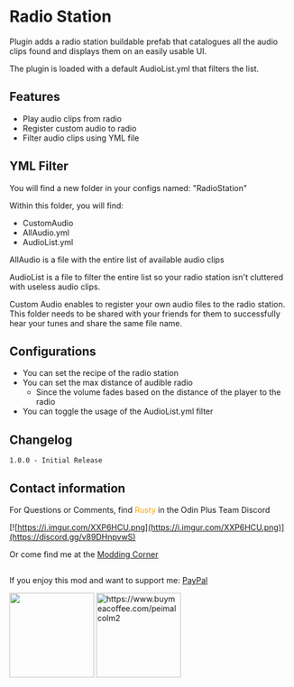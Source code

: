 ﻿# Radio Station

Plugin adds a radio station buildable prefab that catalogues all the audio clips found and displays them on an easily usable UI.

The plugin is loaded with a default AudioList.yml that filters the list.

## Features

- Play audio clips from radio
- Register custom audio to radio
- Filter audio clips using YML file

## YML Filter

You will find a new folder in your configs named: "RadioStation"

Within this folder, you will find:
- CustomAudio
- AllAudio.yml
- AudioList.yml

AllAudio is a file with the entire list of available audio clips

AudioList is a file to filter the entire list so your radio station isn't cluttered with useless audio clips.

Custom Audio enables to register your own audio files to the radio station. This folder needs to be shared with your friends for them to successfully hear your tunes and share the same file name.

## Configurations

- You can set the recipe of the radio station
- You can set the max distance of audible radio 
  - Since the volume fades based on the distance of the player to the radio
- You can toggle the usage of the AudioList.yml filter

## Changelog
```
1.0.0 - Initial Release
```

## Contact information
For Questions or Comments, find <span style="color:orange">Rusty</span> in the Odin Plus Team Discord

[![https://i.imgur.com/XXP6HCU.png](https://i.imgur.com/XXP6HCU.png)](https://discord.gg/v89DHnpvwS)

Or come find me at the [Modding Corner](https://discord.gg/fB8aHSfA8B)

##
If you enjoy this mod and want to support me:
[PayPal](https://paypal.me/mpei)

<span>
<img src="https://i.imgur.com/rbNygUc.png" alt="" width="150">
<img src="https://i.imgur.com/VZfZR0k.png" alt="https://www.buymeacoffee.com/peimalcolm2" width="150">
</span>
